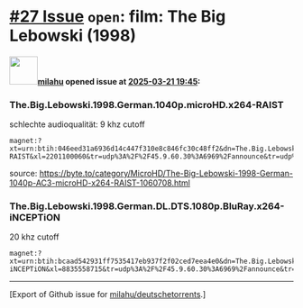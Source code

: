 # [\#27 Issue](https://github.com/milahu/deutschetorrents/issues/27) `open`: film: The Big Lebowski (1998)

#### <img src="https://avatars.githubusercontent.com/u/12958815?v=4" width="50">[milahu](https://github.com/milahu) opened issue at [2025-03-21 19:45](https://github.com/milahu/deutschetorrents/issues/27):

### The.Big.Lebowski.1998.German.1040p.microHD.x264-RAIST

schlechte audioqualität: 9 khz cutoff

    magnet:?xt=urn:btih:046eed31a6936d14c447f310e8c846fc30c48ff2&dn=The.Big.Lebowski.1998.German.1040p.microHD.x264-RAIST&xl=2201100060&tr=udp%3A%2F%2F45.9.60.30%3A6969%2Fannounce&tr=udp%3A%2F%2F142.132.183.104%3A6969%2Fannounce&tr=udp%3A%2F%2F185.216.179.62%3A25%2Fannounce&tr=udp%3A%2F%2F93.158.213.92%3A1337%2Fannounce&tr=udp%3A%2F%2F5.255.124.190%3A6969%2Fannounce&piece_size=4194304

source:
<https://byte.to/category/MicroHD/The-Big-Lebowski-1998-German-1040p-AC3-microHD-x264-RAIST-1060708.html>

### The.Big.Lebowski.1998.German.DL.DTS.1080p.BluRay.x264-iNCEPTiON

20 khz cutoff

    magnet:?xt=urn:btih:bcaad542931ff7535417eb937f2f02ced7eea4e0&dn=The.Big.Lebowski.1998.German.DL.DTS.1080p.BluRay.x264-iNCEPTiON&xl=8835558715&tr=udp%3A%2F%2F45.9.60.30%3A6969%2Fannounce&tr=udp%3A%2F%2F142.132.183.104%3A6969%2Fannounce&tr=udp%3A%2F%2F185.216.179.62%3A25%2Fannounce&tr=udp%3A%2F%2F93.158.213.92%3A1337%2Fannounce&tr=udp%3A%2F%2F5.255.124.190%3A6969%2Fannounce&piece_size=8388608

------------------------------------------------------------------------

\[Export of Github issue for
[milahu/deutschetorrents](https://github.com/milahu/deutschetorrents).\]
